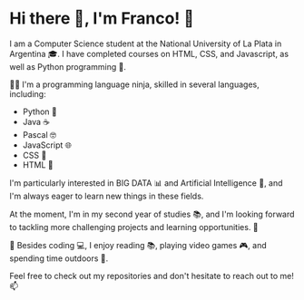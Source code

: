 # Hi there 👋, I'm Franco! 🤖

I am a Computer Science student at the National University of La Plata in Argentina 🎓. I have completed courses on HTML, CSS, and Javascript, as well as Python programming 🐍.

👨‍💻 I'm a programming language ninja, skilled in several languages, including:

- Python 🐍
- Java ☕️
- Pascal 🤓
- JavaScript 🌐
- CSS 💅
- HTML 🤩

I'm particularly interested in BIG DATA 📊 and Artificial Intelligence 🤖, and I'm always eager to learn new things in these fields.

At the moment, I'm in my second year of studies 📚, and I'm looking forward to tackling more challenging projects and learning opportunities. 💪

🌱 Besides coding 💻, I enjoy reading 📚, playing video games 🎮, and spending time outdoors 🌳.

Feel free to check out my repositories and don't hesitate to reach out to me! 📫
<!---
Francogrch/Francogrch is a ✨ special ✨ repository because its `README.md` (this file) appears on your GitHub profile.
You can click the Preview link to take a look at your changes.
--->
